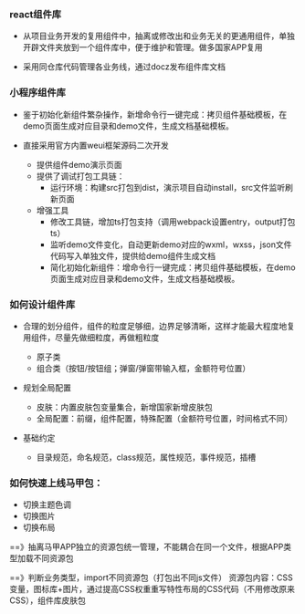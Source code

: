 ### react组件库

* 从项目业务开发的复用组件中，抽离或修改出和业务无关的更通用组件，单独开辟文件夹放到一个组件库中，便于维护和管理。做多国家APP复用

* 采用同仓库代码管理各业务线，通过docz发布组件库文档

### 小程序组件库
  * 鉴于初始化新组件繁杂操作，新增命令行一键完成：拷贝组件基础模板，在demo页面生成对应目录和demo文件，生成文档基础模板。
  
* 直接采用官方内置weui框架源码二次开发
  * 提供组件demo演示页面
  * 提供了调试打包工具链：
    * 运行环境：构建src打包到dist，演示项目自动install，src文件监听刷新页面
  * 增强工具
    * 修改工具链，增加ts打包支持（调用webpack设置entry，output打包ts）
    * 监听demo文件变化，自动更新demo对应的wxml，wxss，json文件代码写入单独文件，提供给demo组件生成文档
    * 简化初始化新组件：增命令行一键完成：拷贝组件基础模板，在demo页面生成对应目录和demo文件，生成文档基础模板。

### 如何设计组件库

  * 合理的划分组件，组件的粒度足够细，边界足够清晰，这样才能最大程度地复用组件，尽量先做细粒度，再做粗粒度
    * 原子类
    * 组合类（按钮/按钮组；弹窗/弹窗带输入框，金额符号位置）

  * 规划全局配置
    * 皮肤：内置皮肤包变量集合，新增国家新增皮肤包
    * 全局配置：前缀，组件配置，特殊配置（金额符号位置，时间格式不同）

  * 基础约定
    * 目录规范，命名规范，class规范，属性规范，事件规范，插槽

### 如何快速上线马甲包：
  * 切换主题色调
  * 切换图片
  * 切换布局

==》抽离马甲APP独立的资源包统一管理，不能耦合在同一个文件，根据APP类型加载不同资源包

==》判断业务类型，import不同资源包（打包出不同js文件）
  资源包内容：CSS变量，图标库+图片，通过提高CSS权重重写特性布局的CSS代码（不用修改原来CSS），组件库皮肤包

